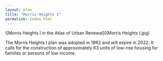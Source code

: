 ```yaml
---
layout: plan
title: "Morris Heights I"
permalink: index.html
---
```


![Morris Heights I in the Atlas of Urban Renewal]((Morris Heights I.jpg)

The Morris Heights I plan was adopted in 1982 and will expire in 2022. It calls for the construction of approximately 63 units of low-rise housing for families or persons of low income.

